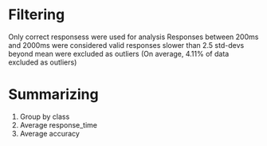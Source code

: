 # Filtering

Only correct responsess were used for analysis
Responses between 200ms and 2000ms were considered valid
responses slower than 2.5 std-devs beyond mean were excluded as outliers
  (On average, 4.11% of data excluded as outliers)

# Summarizing

1. Group by class
2. Average response_time
3. Average accuracy
